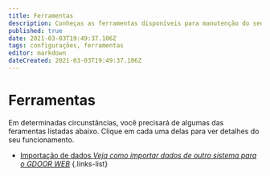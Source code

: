 ```yaml
---
title: Ferramentas
description: Conheças as ferramentas disponíveis para manutenção do seu GDOOR WEB
published: true
date: 2021-03-03T19:49:37.106Z
tags: configurações, ferramentas
editor: markdown
dateCreated: 2021-03-03T19:49:37.106Z
---
```


# Ferramentas

Em determinadas circunstâncias, você precisará de algumas das feramentas listadas abaixo. Clique em cada uma delas para ver detalhes do seu funcionamento.

- [Importação de dados *Veja como importar dados de outro sistema para o GDOOR WEB*](/configuracoes/ferramentas/importacao)
{.links-list}

